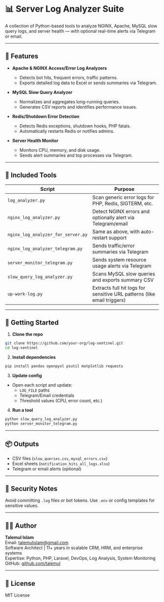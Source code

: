 
# 📊 Server Log Analyzer Suite

A collection of Python-based tools to analyze NGINX, Apache, MySQL slow query logs, and server health — with optional real-time alerts via Telegram or email.

---

## 🔧 Features

- **Apache & NGINX Access/Error Log Analyzers**
  - Detects bot hits, frequent errors, traffic patterns.
  - Exports detailed log data to Excel or sends summaries via Telegram.

- **MySQL Slow Query Analyzer**
  - Normalizes and aggregates long-running queries.
  - Generates CSV reports and identifies performance issues.

- **Redis/Shutdown Error Detection**
  - Detects Redis exceptions, shutdown hooks, PHP fatals.
  - Automatically restarts Redis or notifies admins.

- **Server Health Monitor**
  - Monitors CPU, memory, and disk usage.
  - Sends alert summaries and top processes via Telegram.

---

## 📁 Included Tools

| Script | Purpose |
|--------|---------|
| `log_analyzer.py` | Scan generic error logs for PHP, Redis, SIGTERM, etc. |
| `nginx_log_analyzer.py` | Detect NGINX errors and optionally alert via Telegram/email |
| `nginx_log_analyzer_for_server.py` | Same as above, with auto-restart support |
| `nginx_log_analyzer_telegram.py` | Sends traffic/error summaries via Telegram |
| `server_monitor_telegram.py` | Sends system resource usage alerts via Telegram |
| `slow_query_log_analyzer.py` | Scans MySQL slow queries and exports summary CSV |
| `up-work-log.py` | Extracts full hit logs for sensitive URL patterns (like email triggers) |

---

## 🚀 Getting Started

1. **Clone the repo**
```bash
git clone https://github.com/your-org/log-sentinel.git
cd log-sentinel
```

2. **Install dependencies**
```bash
pip install pandas openpyxl psutil matplotlib requests
```

3. **Update config**
- Open each script and update:
  - `LOG_FILE` paths
  - Telegram/Email credentials
  - Threshold values (CPU, error count, etc.)

4. **Run a tool**
```bash
python slow_query_log_analyzer.py
python server_monitor_telegram.py
```

---

## 📦 Outputs
- CSV files (`slow_queries.csv`, `mysql_errors.csv`)
- Excel sheets (`notification_hits_all_logs.xlsx`)
- Telegram or email alerts (optional)

---

## 🔐 Security Notes
Avoid committing `.log` files or bot tokens. Use `.env` or config templates for sensitive values.

---

## 👨‍💻 Author

**Talemul Islam**  
Email: talemulislam@gmail.com  
Software Architect | 11+ years in scalable CRM, HRM, and enterprise systems  
Expertise: Python, PHP, Laravel, DevOps, Log Analysis, System Monitoring  
GitHub: [github.com/talemul](https://github.com/talemul)

---

## 📜 License

MIT License
